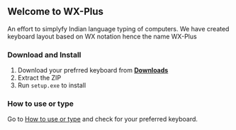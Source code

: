 ## Welcome to WX-Plus

An effort to simplyfy Indian language typing of computers. We have created keyboard layout based on WX notation hence the name WX-Plus

### Download and Install
1. Download your prefrred keyboard from [**Downloads**](https://atulsnapy.github.io/WX-plus/downloads) 
2. Extract the ZIP
3. Run `setup.exe` to install

### How to use or type
Go to [How to use or type](https://atulsnapy.github.io/WX-plus/howtouse) and check for your preferred keyboard.
